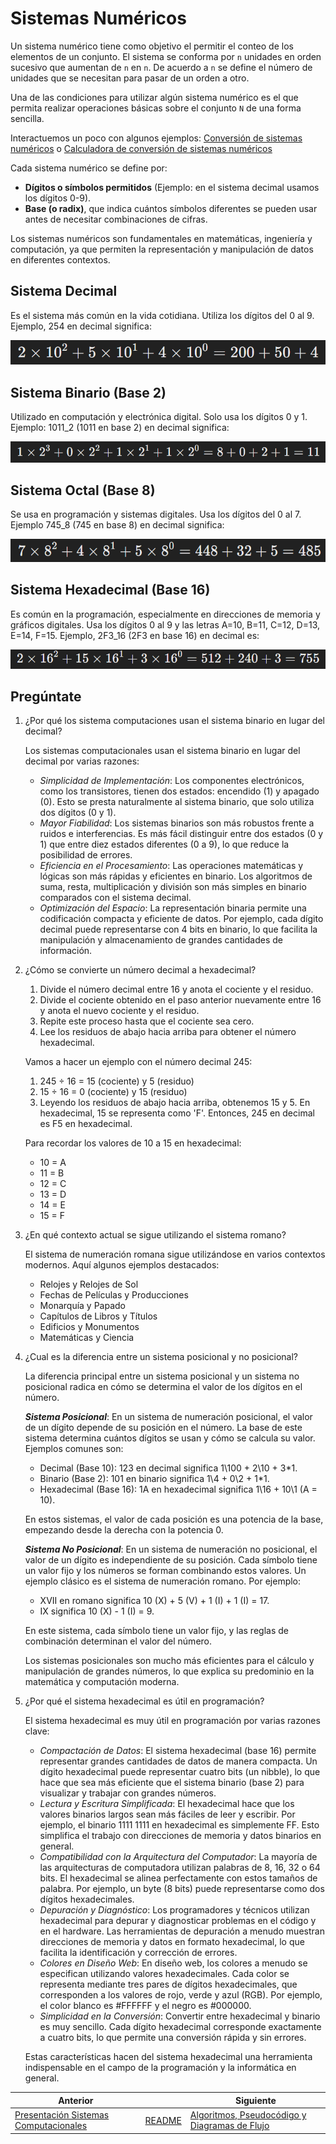 # Sistemas Numéricos

Un sistema numérico tiene como objetivo el permitir el conteo de los elementos de un conjunto. El sistema se conforma por `n` unidades en orden sucesivo que aumentan de `n` en `n`. De acuerdo a `n` se define el número de unidades que se necesitan para pasar de un orden a otro.

Una de las condiciones para utilizar algún sistema numérico es el que permita realizar operaciones básicas sobre el conjunto `N` de una forma sencilla.

Interactuemos un poco con algunos ejemplos: [Conversión de sistemas numéricos](https://www.uacj.mx/CGTI/CDTE/JPM/Documents/IIT/sistemas_numericos/conversiones/co.html) o [Calculadora de conversión de sistemas numéricos](https://www.digikey.com.mx/es/resources/conversion-calculators/conversion-calculator-number-conversion)

Cada sistema numérico se define por:

- **Dígitos o símbolos permitidos** (Ejemplo: en el sistema decimal usamos los dígitos 0-9).
- **Base (o radix)**, que indica cuántos símbolos diferentes se pueden usar antes de necesitar combinaciones de cifras.

Los sistemas numéricos son fundamentales en matemáticas, ingeniería y computación, ya que permiten la representación y manipulación de datos en diferentes contextos.

## Sistema Decimal

Es el sistema más común en la vida cotidiana. Utiliza los dígitos del 0 al 9. Ejemplo, 254 en decimal significa:

![Decimal](../assets/02-01-decimal.png)

## Sistema Binario (Base 2)

Utilizado en computación y electrónica digital. Solo usa los dígitos 0 y 1. Ejemplo: 1011_2 (1011 en base 2) en decimal significa:

![Binario](../assets/02-02-binario.png)

## Sistema Octal (Base 8)

Se usa en programación y sistemas digitales. Usa los dígitos del 0 al 7. Ejemplo 745_8 (745 en base 8) en decimal significa:

![Octal](../assets/02-03-octal.png)

## Sistema Hexadecimal (Base 16)

Es común en la programación, especialmente en direcciones de memoria y gráficos digitales. Usa los dígitos 0 al 9 y las letras A=10, B=11, C=12, D=13, E=14, F=15. Ejemplo, 2F3_16 (2F3 en base 16) en decimal es:

![Hexadecimal](../assets/02-04-hexadecimal.png)

## Pregúntate

1. ¿Por qué los sistema computaciones usan el sistema binario en lugar del decimal?

   Los sistemas computacionales usan el sistema binario en lugar del decimal por varias razones:

   - *Simplicidad de Implementación*: Los componentes electrónicos, como los transistores, tienen dos estados: encendido (1) y apagado (0). Esto se presta naturalmente al sistema binario, que solo utiliza dos dígitos (0 y 1).
   - *Mayor Fiabilidad*: Los sistemas binarios son más robustos frente a ruidos e interferencias. Es más fácil distinguir entre dos estados (0 y 1) que entre diez estados diferentes (0 a 9), lo que reduce la posibilidad de errores.
   - *Eficiencia en el Procesamiento*: Las operaciones matemáticas y lógicas son más rápidas y eficientes en binario. Los algoritmos de suma, resta, multiplicación y división son más simples en binario comparados con el sistema decimal.
   - *Optimización del Espacio*: La representación binaria permite una codificación compacta y eficiente de datos. Por ejemplo, cada dígito decimal puede representarse con 4 bits en binario, lo que facilita la manipulación y almacenamiento de grandes cantidades de información.

2. ¿Cómo se convierte un número decimal a hexadecimal?

   1. Divide el número decimal entre 16 y anota el cociente y el residuo.
   2. Divide el cociente obtenido en el paso anterior nuevamente entre 16 y anota el nuevo cociente y el residuo.
   3. Repite este proceso hasta que el cociente sea cero.
   4. Lee los residuos de abajo hacia arriba para obtener el número hexadecimal.

   Vamos a hacer un ejemplo con el número decimal 245:

   1. 245 ÷ 16 = 15 (cociente) y 5 (residuo)
   2. 15 ÷ 16 = 0 (cociente) y 15 (residuo)
   3. Leyendo los residuos de abajo hacia arriba, obtenemos 15 y 5. En hexadecimal, 15 se representa como 'F'. Entonces, 245 en decimal es F5 en hexadecimal.

   Para recordar los valores de 10 a 15 en hexadecimal:

   - 10 = A
   - 11 = B
   - 12 = C
   - 13 = D
   - 14 = E
   - 15 = F

3. ¿En qué contexto actual se sigue utilizando el sistema romano?

   El sistema de numeración romana sigue utilizándose en varios contextos modernos. Aquí algunos ejemplos destacados:

   - Relojes y Relojes de Sol
   - Fechas de Películas y Producciones
   - Monarquía y Papado
   - Capítulos de Libros y Títulos
   - Edificios y Monumentos
   - Matemáticas y Ciencia

4. ¿Cual es la diferencia entre un sistema posicional y no posicional?

   La diferencia principal entre un sistema posicional y un sistema no posicional radica en cómo se determina el valor de los dígitos en el número.

   ***Sistema Posicional***: En un sistema de numeración posicional, el valor de un dígito depende de su posición en el número. La base de este sistema determina cuántos dígitos se usan y cómo se calcula su valor. Ejemplos comunes son:

   - Decimal (Base 10): 123 en decimal significa 1\100 + 2\10 + 3\*1.
   - Binario (Base 2): 101 en binario significa 1\4 + 0\2 + 1\*1.
   - Hexadecimal (Base 16): 1A en hexadecimal significa 1\16 + 10\1 (A = 10).

   En estos sistemas, el valor de cada posición es una potencia de la base, empezando desde la derecha con la potencia 0.

   ***Sistema No Posicional***: En un sistema de numeración no posicional, el valor de un dígito es independiente de su posición. Cada símbolo tiene un valor fijo y los números se forman combinando estos valores. Un ejemplo clásico es el sistema de numeración romano. Por ejemplo:

   - XVII en romano significa 10 (X) + 5 (V) + 1 (I) + 1 (I) = 17.
   - IX significa 10 (X) - 1 (I) = 9.

   En este sistema, cada símbolo tiene un valor fijo, y las reglas de combinación determinan el valor del número.

   Los sistemas posicionales son mucho más eficientes para el cálculo y manipulación de grandes números, lo que explica su predominio en la matemática y computación moderna.

5. ¿Por qué el sistema hexadecimal es útil en programación?

   El sistema hexadecimal es muy útil en programación por varias razones clave:

   - *Compactación de Datos*: El sistema hexadecimal (base 16) permite representar grandes cantidades de datos de manera compacta. Un dígito hexadecimal puede representar cuatro bits (un nibble), lo que hace que sea más eficiente que el sistema binario (base 2) para visualizar y trabajar con grandes números.
   - *Lectura y Escritura Simplificada*: El hexadecimal hace que los valores binarios largos sean más fáciles de leer y escribir. Por ejemplo, el binario 1111 1111 en hexadecimal es simplemente FF. Esto simplifica el trabajo con direcciones de memoria y datos binarios en general.
   - *Compatibilidad con la Arquitectura del Computador*: La mayoría de las arquitecturas de computadora utilizan palabras de 8, 16, 32 o 64 bits. El hexadecimal se alinea perfectamente con estos tamaños de palabra. Por ejemplo, un byte (8 bits) puede representarse como dos dígitos hexadecimales.
   - *Depuración y Diagnóstico*: Los programadores y técnicos utilizan hexadecimal para depurar y diagnosticar problemas en el código y en el hardware. Las herramientas de depuración a menudo muestran direcciones de memoria y datos en formato hexadecimal, lo que facilita la identificación y corrección de errores.
   - *Colores en Diseño Web*: En diseño web, los colores a menudo se especifican utilizando valores hexadecimales. Cada color se representa mediante tres pares de dígitos hexadecimales, que corresponden a los valores de rojo, verde y azul (RGB). Por ejemplo, el color blanco es #FFFFFF y el negro es #000000.
   - *Simplicidad en la Conversión*: Convertir entre hexadecimal y binario es muy sencillo. Cada dígito hexadecimal corresponde exactamente a cuatro bits, lo que permite una conversión rápida y sin errores.

   Estas características hacen del sistema hexadecimal una herramienta indispensable en el campo de la programación y la informática en general.

|Anterior||Siguiente|
| --- | --- | --- |
|[Presentación Sistemas Computacionales](./00_Sistemas-Computacionales.pdf)|[README](../README.md)|[Algoritmos, Pseudocódigo y Diagramas de Flujo](./03-Algoritmos_Pseudocodigo_y_Diagramas_de_flujo.md)|
